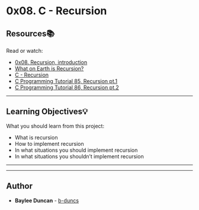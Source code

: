 # 0x08. C - Recursion

## Resources:books:
Read or watch:
* [0x08. Recursion, introduction](https://intranet.hbtn.io/rltoken/GwjxXDJkFsiLkEctK8sBAQ)
* [What on Earth is Recursion?](https://intranet.hbtn.io/rltoken/9F4uDV0ITkDz6myzZobHbA)
* [C - Recursion](https://intranet.hbtn.io/rltoken/2Kq4ee40-Rfvq7RWo93RUw)
* [C Programming Tutorial 85, Recursion pt.1](https://intranet.hbtn.io/rltoken/ai8c4p2vhKL2LmNF5uOTqw)
* [C Programming Tutorial 86, Recursion pt.2](https://intranet.hbtn.io/rltoken/7jncD81eZPu8IBU2hmu8bQ)

---
## Learning Objectives:bulb:
What you should learn from this project:

* What is recursion
* How to implement recursion
* In what situations you should implement recursion
* In what situations you shouldn’t implement recursion

---
---

## Author
* **Baylee Duncan** - [b-duncs](https://github.com/b-duncs)